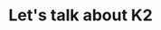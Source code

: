 ---
layout: talk
section-type: talk
title: "Let's talk about K2"
technology: Kotlin
cover-img: "img/talks/k2-cover.png"
thumb-img: "img/talks/k2.png"
permalink: /talks/kotlin-k2
location: "GDG Sydney"
type: "In Person"
presentation-id: "2PACX-1vS3YH7YNu50QE7CR_4FZc0vrJCgD29wUgyu0U6B-eLJXfnWrMlnN_WuTRyWGaHbP6C5gFbvpM13ByN3"
youtube-id: "sAhcFhxFGW8"
---
